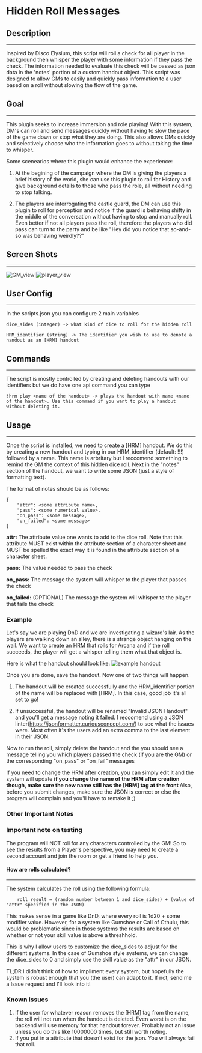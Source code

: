# Hidden Roll Messages

## Description
---------------
Inspired by Disco Elysium, this script will roll a check for all player in the background then whisper the player with some information if they pass the check. The information needed to evaluate this check will be passed as json data in the 'notes' portion of a custom handout object.  This script was designed to allow GMs to easily and quickly pass information to a user based on a roll without slowing the flow of the game.

## Goal
-----------------
This plugin seeks to increase immersion and role playing! With this system, DM's can roll and send messages quickly without having to slow the pace of the game down or stop what they are doing. This also allows DMs quickly and selectively choose who the information goes to without taking the time to whisper. 

Some scenearios where this plugin would enhance the experience: 

1. At the begining of the campaign where the DM is giving the players a brief history of the world, she can use this plugin to roll for History and give background details to those who pass the role, all without needing to stop talking. 

2. The players are interrogating the castle guard, the DM can use this plugin to roll for perception and notice if the guard is behaving shifty in the middle of the conversation without having to stop and manually roll. Even better if not all players pass the roll, therefore the players who did pass can turn to the party and be like "Hey did you notice that so-and-so was behaving weirdly??" 


## Screen Shots 
-----------------

![GM_view](screenshots/gm_view.PNG)
![player_view](screenshots/player_view.PNG)

## User Config
-----------------
In the scripts.json you can configure 2 main variables

```
dice_sides (integer) -> what kind of dice to roll for the hidden roll

HRM_identifier (string) -> The identifier you wish to use to denote a handout as an [HRM] handout
```

## Commands
----------------
The script is mostly controlled by creating and deleting handouts with our identifiers but we do have one api command you can type 

```
!hrm play <name of the handout> -> plays the handout with name <name of the handout>. Use this command if you want to play a handout without deleting it.
```

## Usage 
----------------
Once the script is installed, we need to create a \[HRM\] handout. We do this by creating a new handout and typing in our HRM_identifier (default: !!!) followed by a name. This name is arbritary but I reccomend something to remind the GM the context of this hidden dice roll. Next in the "notes" section of the handout, we want to write some JSON (just a style of formatting text). 

The format of notes should be as follows: 

```
{
    "attr": <some attribute name>,
    "pass": <some numerical value>,
    "on_pass": <some message>,
    "on_failed": <some message>
}
```

**attr:** The attribute value one wants to add to the dice roll. Note that this attribute MUST exist within the attribute section of a character sheet and MUST be spelled the exact way it is found in the attribute section of a character sheet. 

**pass:** The value needed to pass the check 

**on_pass:** The message the system will whisper to the player that passes the check 

**on_failed:** (OPTIONAL) The message the system will whisper to the player that fails the check

### Example
Let's say we are playing DnD and we are investigating a wizard's lair. As the players are walking down an alley, there is a strange object hanging on the wall. We want to create an HRM that rolls for Arcana and if the roll succeeds, the player will get a whisper telling them what that object is. 

Here is what the handout should look like: 
![example handout](screenshots/example_handout.PNG)

Once you are done, save the handout. Now one of two things will happen. 

1. The handout will be created successfully and the HRM_identifier portion of the name will be replaced with \[HRM\]. In this case, good job it's all set to go! 

2. If unsuccessful, the handout will be renamed "Invalid JSON Handout" and you'll get a message noting it failed. I reccomend using a JSON linter(https://jsonformatter.curiousconcept.com/) to see what the issues were. Most often it's the users add an extra comma to the last element in their JSON. 

Now to run the roll, simply delete the handout and the you should see a message telling you which players passed the check (if you are the GM) or the corresponding "on_pass" or "on_fail" messages 

If you need to change the HRM after creation, you can simply edit it and the system will update
<b> if you change the name of the HRM after creation though, make sure the new name still has the [HRM] tag at the front </b>
Also, before you submit changes, make sure the JSON is correct or else the program will complain and you'll have to remake it ;)

### Other Important Notes
### Important note on testing 
The program will NOT roll for any characters controlled by the GM! So to see the results from a Player's perspective, you may need to create a second account and join the room or get a friend to help you. 
#### How are rolls calculated?
-------------------------
The system calculates the roll using the following formula:

```
    roll_result = (random number between 1 and dice_sides) + (value of "attr" specified in the JSON) 
```

This makes sense in a game like DnD, where every roll is 1d20 + some modifier value. However, for a system like Gumshoe or Call of Cthulu, this would be problematic since in those systems the results are based on whether or not your skill value is above a threshhold. 

This is why I allow users to customize the dice_sides to adjust for the different systems. In the case of Gumshoe style systems, we can change the dice_sides to 0 and simply use the skill value as the "attr" in our JSON.

TL;DR I didn't think of how to impliment every system, but hopefully the system is robust enough that you (the user) can adapt to it. If not, send me a Issue request and I'll look into it!

### Known Issues
1. If the user for whatever reason removes the \[HRM\] tag from the name, the roll will not run when the handout is deleted. Even worst is on the backend will use memory for that handout forever. Probably not an issue unless you do this like 10000000 times, but still worth noting.
2. If you put in a attribute that doesn't exist for the json. You will always fail that roll.